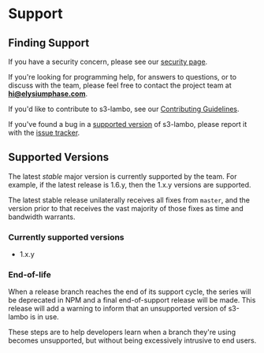 # Support

## Finding Support
If you have a security concern,
please see our [security page](SECURITY.md).

If you're looking for programming help,
for answers to questions,
or to discuss with the team,
please feel free to contact the project team at **hi@elysiumphase.com**.

If you'd like to contribute to s3-lambo,
see our [Contributing Guidelines](CONTRIBUTING.md).

If you've found a bug in a [supported version](#supported-versions)
of s3-lambo, please report it with the
[issue tracker](https://github.com/elysiumphaseyz/s3-lambo/issues).

## Supported Versions
The latest *stable* major version is currently supported by the team.
For example, if the latest release is 1.6.y, then the 1.x.y versions are supported.

The latest stable release unilaterally receives all fixes from `master`,
and the version prior to that receives the vast majority of those fixes
as time and bandwidth warrants.

### Currently supported versions

- 1.x.y

### End-of-life
When a release branch reaches the end of its support cycle, the series
will be deprecated in NPM and a final end-of-support release will be
made. This release will add a warning to inform that an unsupported
version of s3-lambo is in use.

These steps are to help developers learn when a branch they're
using becomes unsupported, but without being excessively intrusive
to end users.
